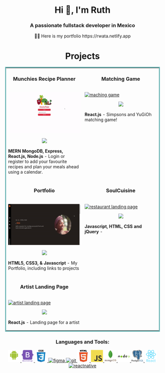 <!-- ### Hi there 👋

<!--
**r-n-wata/r-n-wata** is a ✨ _special_ ✨ repository because its `README.md` (this file) appears on your GitHub profile.

Here are some ideas to get you started:

- 🔭 I’m currently working on ...
- 🌱 I’m currently learning ...
- 👯 I’m looking to collaborate on ...
- 🤔 I’m looking for help with ...
- 💬 Ask me about ...
- 📫 How to reach me: ...
- 😄 Pronouns: ...
- ⚡ Fun fact: ...
-->



 <h1 align="center">Hi 👋, I'm Ruth</h1>
<h3 align="center">A passionate fullstack developer in Mexico</h3>

<p align='center'>👨‍💻 Here is my portfolio https://rwata.netlify.app </p>




<h1 align="center">Projects</h1>
<table bordercolor="#66b2b2">
  
  <tr>
      <td width="50%" valign="top">
     <h3 align="center">Munchies Recipe Planner</h3>
        <br />
        <a target="_blank" href="https://munchies-production.up.railway.app/">
            <img src="/munchies gif.gif" width="100%" alt="recipes app"/>
        </a>
        <br />
        <p align="center">
          
   <a href="https://github.com/r-n-wata/munchies" target="_blank">
    <img src="https://img.shields.io/static/v1?label=|&message=REPO&color=23555f&style=plastic&logo=github&logo-color=white"/>
  </a> 
      </p>
        <p><strong>MERN MongoDB, Express, React.js, Node.js</strong> - Login or register to add your favourite recipes and plan your meals ahead using a calendar.</p>
    </td>
    <td width="50%" valign="top">
     <h3 align="center">Matching Game</h3>
        <br />
        <a target="_blank" href="https://simpsonsandyugioh.netlify.app/">
            <img src="/matchinggame.gif" width="100%" alt="maching game"/>
        </a>
        <br />
        <p align="center">
          
   <a href="https://github.com/r-n-wata/glowing-system" target="_blank">
    <img src="https://img.shields.io/static/v1?label=|&message=REPO&color=23555f&style=plastic&logo=github&logo-color=white"/>
  </a> 
      </p>
        <p><strong>React.js</strong> - Simpsons and YuGiOh matching game!</p>
    </td>
  </tr>
  <tr>
    <td width="50%" valign="top">
      <h3 align="center">Portfolio</h3>
        <br />
      <a target="_blank" href="https://rwata.netlify.app/">
            <img src="/portfolio2.gif" width="100%"  alt="portfolio"/>
        </a>
        <br />
        <p align="center">
          
  <a href="https://github.com/r-n-wata/glowing-chainsaw" target="_blank">
    <img src="https://img.shields.io/static/v1?label=|&message=REPO&color=23555f&style=plastic&logo=github&logo-color=white"/>
  </a>
      </p>
        <p><strong>HTML5, CSS3, & Javascript</strong> - My Portfolio, including links to projects</p>
    </td>
    <td width="50%" valign="top">
      <h3 align="center">SoulCuisine</h3>
      <br />
        <a target="_blank" href="https://soulfulcuisine.netlify.app/">
          <img src="/soulfulCuisine.gif" width="100%" alt="restaurant landing page"/>
        </a>
      <br />
        <p align="center">
 <a href="https://github.com/r-n-wata/SoulfulCuisine" target="_blank">
    <img src="https://img.shields.io/static/v1?label=|&message=REPO&color=23555f&style=plastic&logo=github&logo-color=white"/>
  </a>
      </p>
        <p><strong>Javascript, HTML, CSS and jQuery</strong> - </p>
    </td>
  </tr>
 <tr>
    <td width="50%" valign="top">
      <h3 align="center">Artist Landing Page</h3>
        <br />
        <a target="_blank" href="https://zentella.art">
          <img src="/zentella.gif" width="100%" alt="artist landing page"/>
        </a>
        <br />
        <p align="center">
          
<a href="https://github.com/r-n-wata/zentella" target="_blank">
    <img src="https://img.shields.io/static/v1?label=|&message=REPO&color=23555f&style=plastic&logo=github&logo-color=white"/>
  </a>
      </p>
        <p><strong>React.js</strong> - Landing page for a artist</p>
    </td>

  </tr>
</table>

<h3 align="center">Languages and Tools:</h3>
<p align="center"> <a href="https://developer.android.com" target="_blank" rel="noreferrer"> <img src="https://raw.githubusercontent.com/devicons/devicon/master/icons/android/android-original-wordmark.svg" alt="android" width="40" height="40"/> </a> <a href="https://getbootstrap.com" target="_blank" rel="noreferrer"> <img src="https://raw.githubusercontent.com/devicons/devicon/master/icons/bootstrap/bootstrap-plain-wordmark.svg" alt="bootstrap" width="40" height="40"/> </a> <a href="https://www.w3schools.com/css/" target="_blank" rel="noreferrer"> <img src="https://raw.githubusercontent.com/devicons/devicon/master/icons/css3/css3-original-wordmark.svg" alt="css3" width="40" height="40"/> </a> <a href="https://www.figma.com/" target="_blank" rel="noreferrer"> <img src="https://www.vectorlogo.zone/logos/figma/figma-icon.svg" alt="figma" width="40" height="40"/> </a> <a href="https://git-scm.com/" target="_blank" rel="noreferrer"> <img src="https://www.vectorlogo.zone/logos/git-scm/git-scm-icon.svg" alt="git" width="40" height="40"/> </a> <a href="https://www.w3.org/html/" target="_blank" rel="noreferrer"> <img src="https://raw.githubusercontent.com/devicons/devicon/master/icons/html5/html5-original-wordmark.svg" alt="html5" width="40" height="40"/> </a> <a href="https://developer.mozilla.org/en-US/docs/Web/JavaScript" target="_blank" rel="noreferrer"> <img src="https://raw.githubusercontent.com/devicons/devicon/master/icons/javascript/javascript-original.svg" alt="javascript" width="40" height="40"/> </a> <a href="https://www.mongodb.com/" target="_blank" rel="noreferrer"> <img src="https://raw.githubusercontent.com/devicons/devicon/master/icons/mongodb/mongodb-original-wordmark.svg" alt="mongodb" width="40" height="40"/> </a> <a href="https://nodejs.org" target="_blank" rel="noreferrer"> <img src="https://raw.githubusercontent.com/devicons/devicon/master/icons/nodejs/nodejs-original-wordmark.svg" alt="nodejs" width="40" height="40"/> </a> <a href="https://www.postgresql.org" target="_blank" rel="noreferrer"> <img src="https://raw.githubusercontent.com/devicons/devicon/master/icons/postgresql/postgresql-original-wordmark.svg" alt="postgresql" width="40" height="40"/> </a> <a href="https://reactjs.org/" target="_blank" rel="noreferrer"> <img src="https://raw.githubusercontent.com/devicons/devicon/master/icons/react/react-original-wordmark.svg" alt="react" width="40" height="40"/> </a> <a href="https://reactnative.dev/" target="_blank" rel="noreferrer"> <img src="https://reactnative.dev/img/header_logo.svg" alt="reactnative" width="40" height="40"/> </a> </p>

<!-- <p><img align="center" src="https://github-readme-streak-stats.herokuapp.com/?user=r-n-wata&" alt="r-n-wata" /></p> -->
